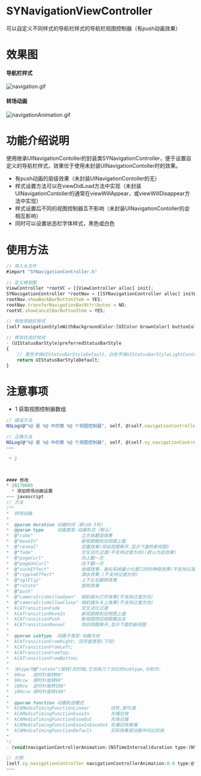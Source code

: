 # SYNavigationViewController
可以自定义不同样式的导航栏样式的导航栏视图控制器（有push动画效果）

# 效果图
#### 导航栏样式

![navigation.gif](./navigation.gif)

#### 转场动画

![navigationAnimation.gif](./navigationAnimation.gif)


# 功能介绍说明
使用继承UINavigationContoller的封装类SYNavigationController，便于设置自定义的导航栏样式，效果优于使用未封装UINavigationContoller时的效果。
 * 有push动画的层级效果（未封装UINavigationContoller的无）
 * 样式设置方法可以在viewDidLoad方法中实现（未封装UINavigationContoller的通常在viewWillAppear，或viewWillDisappear方法中实现）
 * 样式设置后不同的视图控制器互不影响（未封装UINavigationContoller的会相互影响）
 * 同时可以设置状态栏字体样式，黑色或白色

# 使用方法
~~~~ javascript
// 导入头文件
#import "SYNavigationController.h"
~~~~

~~~~ javascript
// 定义根视图
ViewController *rootVC = [[ViewController alloc] init];
SYNavigationController *rootNav = [[SYNavigationController alloc] initWithRootViewController:rootVC];
rootNav.showBackBarButtonItem = YES;
rootNav.transferNavigationBarAttributes = NO;
rootVC.showCancelBarButtonItem = YES;
~~~~ 

~~~~ javascript
// 修改导航栏样式
[self navigationStyleWithBackgroundColor:[UIColor brownColor] buttonColor:[UIColor yellowColor] titleColor:[UIColor greenColor] titleFont:[UIFont systemFontOfSize:12.0]];
~~~~ 

~~~~ javascript
// 修改状态栏样式
- (UIStatusBarStyle)preferredStatusBarStyle
{
    // 黑色字体UIStatusBarStyleDefault、白色字体UIStatusBarStyleLightContent
    return UIStatusBarStyleDefault;
}
~~~~ 

# 注意事项
 * 1 获取视图控制器数组
~~~~ javascript
// 错误方法
NSLog(@"%@ 是 %@ 中的第 %@ 个视图控制器", self, @(self.navigationController.viewControllers.count), @([self.navigationController.viewControllers indexOfObject:self]));

// 正确方法
NSLog(@"%@ 是 %@ 中的第 %@ 个视图控制器", self, @(self.sy_navigationController.sy_viewControllers.count), @([self.sy_navigationController.sy_viewControllers indexOfObject:self]));
~~~

 * 2



#### 修改
* 20170605
  * 添加转场动画设置
~~~ javascript
// 方法
/**
*  转场动画
*
*  @param duration 动画时间（默认0.3秒）
*  @param type     动画类型-动画形式（默认）
*  @"cube"                  立方体翻滚效果
*  @"moveIn"                新视图移到旧视图上面
*  @"reveal"                显露效果(将旧视图移开,显示下面的新视图)
*  @"fade"                  交叉淡化过渡(不支持过渡方向)(默认为此效果)
*  @"pageCurl"              向上翻一页
*  @"pageUnCurl"            向下翻一页
*  @"suckEffect"            收缩效果，类似系统最小化窗口时的神奇效果(不支持过渡方向)
*  @"rippleEffect"          滴水效果,(不支持过渡方向)
*  @"oglFlip"               上下左右翻转效果
*  @"rotate"                旋转效果
*  @"push"
*  @"cameraIrisHollowOpen"  相机镜头打开效果(不支持过渡方向)
*  @"cameraIrisHollowClose" 相机镜头关上效果(不支持过渡方向)
*  kCATransitionFade        交叉淡化过渡
*  kCATransitionMoveIn      新视图移到旧视图上面
*  kCATransitionPush        新视图把旧视图推出去
*  kCATransitionReveal      将旧视图移开,显示下面的新视图
*
*  @param subType  动画子类型-动画方向
*  kCATransitionFromRight; 同字面意思(下同)
*  kCATransitionFromLeft;
*  kCATransitionFromTop;
*  kCATransitionFromBottom;
*
*  当type为@"rotate"(旋转)的时候,它也有几个对应的subtype,分别为:
*  90cw   逆时针旋转90°
*  90ccw  顺时针旋转90°
*  180cw  逆时针旋转180°
*  180ccw 顺时针旋转180°
*
*  @param function 动画轨迹模式
*  kCAMediaTimingFunctionLinear        线性,即匀速
*  kCAMediaTimingFunctionEaseIn        先慢后快
*  kCAMediaTimingFunctionEaseOut       先快后慢
*  kCAMediaTimingFunctionEaseInEaseOut 先慢后快再慢
*  kCAMediaTimingFunctionDefault       实际效果是动画中间比较快
*
*/
- (void)navigationControllerAnimation:(NSTimeInterval)duration type:(NSString *)type subType:(NSString *)subType function:(NSString *)function;

// 示例
[self.sy_navigationController navigationControllerAnimation:0.6 type:@"oglFlip" subType:kCATransitionFromLeft function:kCAMediaTimingFunctionLinear];
~~~



